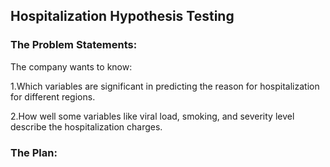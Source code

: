 ## Hospitalization Hypothesis Testing
### The Problem Statements:
The company wants to know: 


1.Which variables are significant in predicting the reason for hospitalization for different regions.


2.How well some variables like viral load, smoking, and severity level describe the hospitalization charges.

### The Plan:


